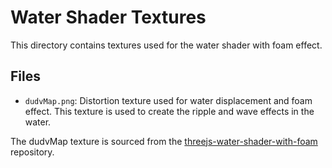 # Water Shader Textures

This directory contains textures used for the water shader with foam effect.

## Files

- `dudvMap.png`: Distortion texture used for water displacement and foam effect. This texture is used to create the ripple and wave effects in the water.

The dudvMap texture is sourced from the [threejs-water-shader-with-foam](https://github.com/romulolink/threejs-water-shader-with-foam) repository.